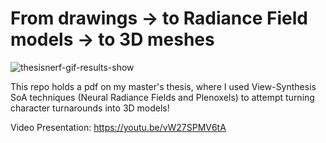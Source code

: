 # From drawings -> to Radiance Field models -> to 3D meshes

![thesisnerf-gif-results-show](https://user-images.githubusercontent.com/32450751/189518406-6c535bcc-1258-4a65-9140-9624a7f17da3.gif)

This repo holds a pdf on my master's thesis, where I used View-Synthesis SoA techniques (Neural Radiance Fields and Plenoxels) to attempt turning character turnarounds into 3D models!

Video Presentation: https://youtu.be/vW27SPMV6tA
